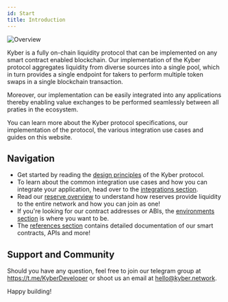 ```yaml
---
id: Start
title: Introduction
---
```

![Overview](/uploads/overview.png "Overview")

Kyber is a fully on-chain liquidity protocol that can be implemented on any smart contract enabled blockchain. Our implementation of the Kyber protocol aggregates liquidity from diverse sources into a single pool, which in turn provides a single endpoint for takers to perform multiple token swaps in a single blockchain transaction. 

Moreover, our implementation can be easily integrated into any applications thereby enabling value exchanges to be performed seamlessly between all praties in the ecosystem. 

You can learn more about the Kyber protocol specifications, our implementation of the protocol, the various integration use cases and guides on this website.

## Navigation
- Get started by reading the [design principles](home-designprinciples.md) of the Kyber protocol.
- To learn about the common integration use cases and how you can integrate your application, head over to the [integrations section](integrations-intro.md).
- Read our [reserve overview](reserves-intro.md) to understand how reserves provide liquidity to the entire network and how you can join as one!
- If you're looking for our contract addresses or ABIs, the [environments section](environments-intro.md) is where you want to be.
- The [references section](references-intro.md) contains detailed documentation of our smart contracts, APIs and more!

## Support and Community
Should you have any question, feel free to join our telegram group at https://t.me/KyberDeveloper or shoot us an email at hello@kyber.network.

Happy building!
